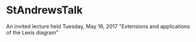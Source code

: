 # StAndrewsTalk
An invited lecture held Tuesday, May 16, 2017 "Extensions and applications of the Lexis diagram"

